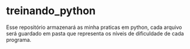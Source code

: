# treinando_python
Esse repositório armazenará as minha praticas em python, cada arquivo será guardado em pasta que representa os níveis de dificuldade de cada programa.

